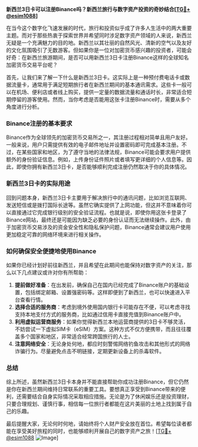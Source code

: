 **新西兰3日卡可以注册Binance吗？新西兰旅行与数字资产投资的奇妙结合[[TG💪+ @esim1088](https://t.me/s/esim1088)]**

在当今这个数字化飞速发展的时代，旅行和投资似乎成了许多人生活中的两大重要主题。而对于那些热衷于探索世界并希望同时涉足数字资产领域的人来说，新西兰无疑是一个充满魅力的目的地。新西兰以其壮丽的自然风光、清新的空气以及友好的文化氛围吸引了无数游客。但如果你是一位对加密货币感兴趣的投资者，可能会好奇：在新西兰旅游期间，是否可以用新西兰3日卡注册Binance这样的全球知名加密货币交易平台呢？

首先，让我们来了解一下什么是新西兰3日卡。这实际上是一种预付费电话卡或数据流量卡，通常用于满足短期旅行者在新西兰期间的基本通讯需求。这些卡一般可以在机场、便利店或者线上购买，提供一定量的数据流量和通话时长，非常适合短期停留的游客使用。然而，当你考虑是否能用这张卡注册Binance时，需要从多个角度进行分析。

### Binance注册的基本要求

Binance作为全球领先的加密货币交易所之一，其注册过程相对简单且用户友好。一般来说，用户只需提供有效的电子邮件地址并设置密码即可完成基本注册。不过，在某些国家和地区，为了遵守当地的法律法规，Binance可能会要求用户提供额外的身份验证信息。例如，上传身份证件照片或者填写更详细的个人信息等。因此，即使你拥有新西兰3日卡，是否能够顺利完成注册仍然取决于你的具体情况。

### 新西兰3日卡的实际用途

回到问题本身，新西兰3日卡主要用于解决旅行中的通讯问题，比如浏览互联网、发送短信或是拨打国际长途等。虽然它确实提供了上网功能，但这并不意味着你可以直接通过它完成银行级别的安全验证流程。也就是说，即使你用这张卡登录了Binance网站，最终还是可能因为缺乏必要的身份认证而无法继续操作。此外，由于加密货币交易涉及的资金安全性和隐私保护问题，Binance通常会建议用户使用更加稳定可靠的网络环境来进行相关操作。

### 如何确保安全便捷地使用Binance

如果你已经计划好前往新西兰，并且希望在此期间也能保持对数字资产的关注，那么以下几点建议或许对你有所帮助：

1. **提前做好准备**：在出发前，确保自己在国内已经完成了Binance账户的基础设置，包括绑定邮箱、设置强密码等。这样即便到了新西兰，也可以快速进入平台查看行情。
2. **选择合适的服务商**：考虑到境外使用国内银行卡可能存在不便，可以考虑寻找支持本地支付方式的服务商，比如通过信用卡直接充值到Binance账户中。
3. **利用虚拟运营商服务**：如果你觉得新西兰本地运营商提供的3日卡不够灵活，不妨尝试一下虚拟SIM卡（eSIM）方案。这种方式不仅方便携带，而且往往覆盖多个国家和地区，非常适合经常跨国旅行的人士。
4. **注意网络安全**：无论身处何地，都应时刻警惕网络钓鱼攻击和其他形式的网络诈骗行为。尽量避免点击不明链接，定期更新设备上的杀毒软件。

### 总结

综上所述，虽然新西兰3日卡本身并不能直接帮助你成功注册Binance，但它仍然是你在新西兰期间维持日常联系的重要工具。要想真正享受到Binance带来的便利，还需要结合自身实际情况采取相应措施。无论是为了休闲娱乐还是投资理财，只要合理规划、谨慎行事，相信每一位旅行者都能在这片美丽的土地上找到属于自己的乐趣。

最后提醒大家，无论何时何地，请始终将个人财产安全放在首位。希望每位读者都能在享受美好旅程的同时，也能够顺利开展自己的数字资产之旅！[[TG💪+ @esim1088](https://t.me/s/esim1088) ![Image](https://i.postimg.cc/4NQfJmqS/Snipaste-2025-05-13-00-14-12.png)]